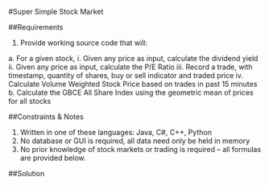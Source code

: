 
#Super Simple Stock Market

##Requirements 
1. Provide working source code that will:
  
  a. For a given stock, 
     i. Given any price as input, calculate the dividend yield 
     ii. Given any price as input, calculate the P/E Ratio 
     iii. Record a trade, with timestamp, quantity of shares, buy or sell indicator and traded price 
     iv. Calculate Volume Weighted Stock Price based on trades in past 15 minutes 
   b. Calculate the GBCE All Share Index using the geometric mean of prices for all stocks 


##Constraints & Notes 
1. Written in one of these languages: 
   Java, C#, C++, Python 
2. No database or GUI is required, all data need only be held in memory 
3. No prior knowledge of stock markets or trading is required – all formulas are provided below. 

##Solution
